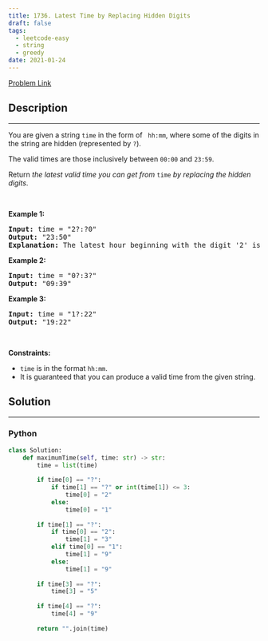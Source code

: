 ```yaml
---
title: 1736. Latest Time by Replacing Hidden Digits
draft: false
tags: 
  - leetcode-easy
  - string
  - greedy
date: 2021-01-24
---
```


[Problem Link](https://leetcode.com/problems/latest-time-by-replacing-hidden-digits/)

## Description

---
<p>You are given a string <code>time</code> in the form of <code> hh:mm</code>, where some of the digits in the string are hidden (represented by <code>?</code>).</p>

<p>The valid times are those inclusively between <code>00:00</code> and <code>23:59</code>.</p>

<p>Return <em>the latest valid time you can get from</em> <code>time</code><em> by replacing the hidden</em> <em>digits</em>.</p>

<p>&nbsp;</p>
<p><strong class="example">Example 1:</strong></p>

<pre>
<strong>Input:</strong> time = &quot;2?:?0&quot;
<strong>Output:</strong> &quot;23:50&quot;
<strong>Explanation:</strong> The latest hour beginning with the digit &#39;2&#39; is 23 and the latest minute ending with the digit &#39;0&#39; is 50.
</pre>

<p><strong class="example">Example 2:</strong></p>

<pre>
<strong>Input:</strong> time = &quot;0?:3?&quot;
<strong>Output:</strong> &quot;09:39&quot;
</pre>

<p><strong class="example">Example 3:</strong></p>

<pre>
<strong>Input:</strong> time = &quot;1?:22&quot;
<strong>Output:</strong> &quot;19:22&quot;
</pre>

<p>&nbsp;</p>
<p><strong>Constraints:</strong></p>

<ul>
	<li><code>time</code> is in the format <code>hh:mm</code>.</li>
	<li>It is guaranteed that you can produce a valid time from the given string.</li>
</ul>


## Solution

---
### Python
``` py title='latest-time-by-replacing-hidden-digits'
class Solution:
    def maximumTime(self, time: str) -> str:
        time = list(time)
        
        if time[0] == "?":
            if time[1] == "?" or int(time[1]) <= 3:
                time[0] = "2"
            else:
                time[0] = "1"
        
        if time[1] == "?":
            if time[0] == "2":
                time[1] = "3"
            elif time[0] == "1":
                time[1] = "9"
            else:
                time[1] = "9"
        
        if time[3] == "?":
            time[3] = "5"
        
        if time[4] == "?":
            time[4] = "9"
        
        return "".join(time)
            
```

